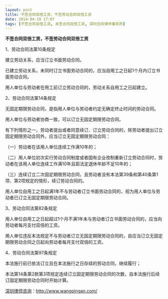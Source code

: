 ```yaml
---
layout: post
title: 不签合同双倍工资，不签劳动合同双倍工资
date: 2014-04-10 17:07
tags: [不签合同双倍工资, 未签合同双倍工资, 深圳合同律师事务所]
---
```

<strong>不签合同双倍工资，不签劳动合同双倍工资</strong>

1、劳动合同法第10条规定

建立劳动关系，应当订立书面劳动合同。

已建立劳动关系，未同时订立书面劳动合同的，应当自用工之日起1个月内订立书面劳动合同。

用人单位与劳动者在用工前订立劳动合同的，劳动关系自用工之日起建立。

2、劳动合同法第14条规定

无固定期限劳动合同，是指用人单位与劳动者约定无确定终止时间的劳动合同。

用人单位与劳动者协商一致，可以订立无固定期限劳动合同。

有下列情形之一，劳动者提出或者同意续订、订立劳动合同的，除劳动者提出订立固定期限劳动合同外，应当订立无固定期限劳动合同：

（一）劳动者在该用人单位连续工作满10年的；

（二）用人单位初次实行劳动合同制度或者国有企业改制重新订立劳动合同时，劳动者在该用人单位连续工作满10年且距法定退休年龄不足10年的；

（三）连续订立二次固定期限劳动合同，且劳动者没有本法第39条和第40条第1项、第2项规定的情形，续订劳动合同的。

用人单位自用工之日起满1年不与劳动者订立书面劳动合同的，视为用人单位与劳动者已订立无固定期限劳动合同。

3、劳动合同法第82条规定

用人单位自用工之日起超过1个月不满1年未与劳动者订立书面劳动合同的，应当向劳动者每月支付双倍的工资。

用人单位违反本法规定不与劳动者订立无固定期限劳动合同的，自应当订立无固定期限劳动合同之日起向劳动者每月支付双倍的工资。

4、劳动合同法第97条规定

本法施行前已依法订立且在本法施行之日存续的劳动合同，继续履行；

本法第14条第2款第3项规定连续订立固定期限劳动合同的次数，自本法施行后续订固定期限劳动合同时开始计算。

<a href="http://www.wangpingan.com/">深圳律师咨询</a>：<a href="http://www.wangpingan.com/">http://www.wangpingan.com/</a>

